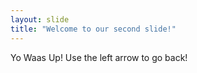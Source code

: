 ```yaml
---
layout: slide
title: "Welcome to our second slide!"
---
```

Yo Waas Up!
Use the left arrow to go back!
